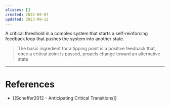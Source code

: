 ```yaml
---
aliases: []
created: 2022-09-07
updated: 2023-09-12
---
```

A critical threshold in a complex system that starts a self-reinforcing feedback loop that pushes the system into another state.

> The basic ingredient for a tipping point is a positive feedback that, once a critical point is passed, propels change toward an alternative state

---
# References
* [[Scheffer2012 - Anticipating Critical Transitions]]